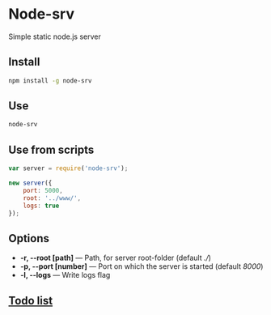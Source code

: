 Node-srv
========
Simple static node.js server

## Install

~~~~~ bash
npm install -g node-srv
~~~~~

## Use

~~~~~ bash
node-srv
~~~~~

## Use from scripts

~~~~~ js
var server = require('node-srv');

new server({
	port: 5000,
	root: '../www/',
	logs: true
});
~~~~~

## Options

- **-r, --root [path]** — Path, for server root-folder (default *./*)
- **-p, --port [number]** — Port on which the server is started (default *8000*)
- **-l, --logs** — Write logs flag

## [Todo list](TODO)